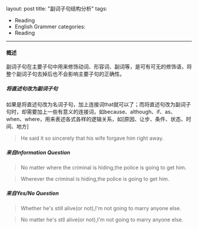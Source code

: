 layout: post
title: "副词子句结构分析"
tags: 
- Reading
- English Grammer
categories:
- Reading
---

#### 概述

副词子句在主要子句中用来修饰动词、形容词、副词等，是可有可无的修饰语，将整个副词子句去掉后也不会影响主要子句的正确性。

<!-- more -->

##### 将直述句改为副词子句

如果是将直述句改为名词子句，加上连接词that就可以了；而将直述句改为副词子句时，却需要加上一些有意义的连接词，如because、although、if、as、when、where，用来表述各式各样的逻辑关系，如[原因、让步、条件、状态、时间、地方]

> He said it so sincerely that his wife forgave him right away.

##### 来自Information Question

> No matter where the criminal is hiding,the police is going to get him.

> Wherever the criminal is hiding,the police is going to get him.

##### 来自Yes/No Question

> Whether he's still alive(or not),I'm not going to marry anyone else.

> No matter he's stll alive(or not),I'm not going to marry anyone else.
















